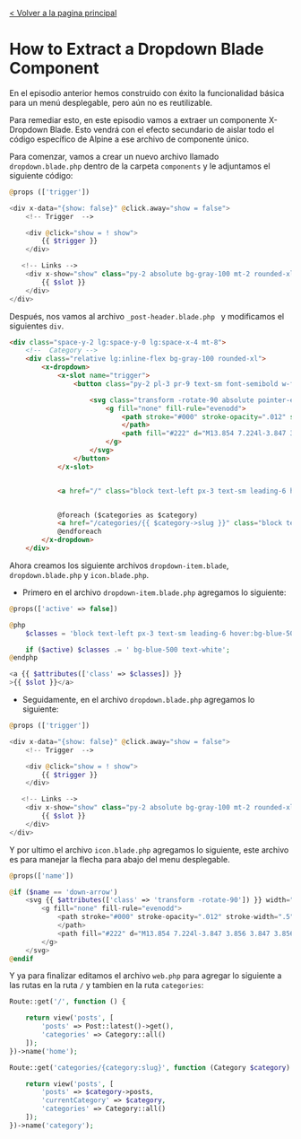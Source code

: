 [< Volver a la pagina principal](/docs/readme.md)

# How to Extract a Dropdown Blade Component

En el episodio anterior hemos construido con éxito la funcionalidad básica para un menú desplegable, pero aún no es reutilizable. 

Para remediar esto, en este episodio vamos a extraer un componente X-Dropdown Blade. Esto vendrá con el efecto secundario de aislar todo el código específico de Alpine a ese archivo de componente único.

Para comenzar, vamos a crear un nuevo archivo llamado `dropdown.blade.php` dentro de la carpeta `components` y le adjuntamos el siguiente código:

```php
@props (['trigger'])

<div x-data="{show: false}" @click.away="show = false">
    <!-- Trigger  -->

    <div @click="show = ! show">
        {{ $trigger }}
    </div>

   <!-- Links -->
    <div x-show="show" class="py-2 absolute bg-gray-100 mt-2 rounded-xl w-full z-50" style="display: none">
        {{ $slot }}
    </div>
</div>
```

Después, nos vamos al archivo `_post-header.blade.php ` y modificamos el siguientes `div`.

```html
<div class="space-y-2 lg:space-y-0 lg:space-x-4 mt-8">
    <!--  Category -->
    <div class="relative lg:inline-flex bg-gray-100 rounded-xl">
        <x-dropdown>
            <x-slot name="trigger">
                <button class="py-2 pl-3 pr-9 text-sm font-semibold w-full lg:w-32 text-left flex lg:inline-flex">{{ isset($currentCategory) ? ucwords($currentCategory->name) :'Categories' }}

                    <svg class="transform -rotate-90 absolute pointer-events-none" style="right: 12px;" width="22" height="22" viewBox="0 0 22 22">
                        <g fill="none" fill-rule="evenodd">
                            <path stroke="#000" stroke-opacity=".012" stroke-width=".5" d="M21 1v20.16H.84V1z">
                            </path>
                            <path fill="#222" d="M13.854 7.224l-3.847 3.856 3.847 3.856-1.184 1.184-5.04-5.04 5.04-5.04z"></path>
                        </g>
                    </svg>
                </button>
            </x-slot>


            <a href="/" class="block text-left px-3 text-sm leading-6 hover:bg-blue-500 focus:bg-blue-500 hover:text-white focus:text-white">All</a>


            @foreach ($categories as $category)
            <a href="/categories/{{ $category->slug }}" class="block text-left px-3 text-sm leading-6 hover:bg-blue-500 focus:bg-blue-500 hover:text-white focus:text-white {{ isset($currentCategory) && $currentCategory->is($category) ? 'bg-blue-500 text-white' : ''}}">{{ ucwords( $category->name )}}</a>
            @endforeach
        </x-dropdown>
    </div>
```

Ahora creamos los siguiente archivos `dropdown-item.blade`, `dropdown.blade.php` y `icon.blade.php`.

* Primero en el archivo `dropdown-item.blade.php` agregamos lo siguiente:

```php
@props(['active' => false])

@php
    $classes = 'block text-left px-3 text-sm leading-6 hover:bg-blue-500 focus:bg-blue-500 hover:text-white focus:text-white';

    if ($active) $classes .= ' bg-blue-500 text-white';
@endphp

<a {{ $attributes(['class' => $classes]) }}
>{{ $slot }}</a>
```

* Seguidamente, en el archivo `dropdown.blade.php` agregamos lo siguiente:

```php
@props (['trigger'])

<div x-data="{show: false}" @click.away="show = false">
    <!-- Trigger  -->

    <div @click="show = ! show">
        {{ $trigger }}
    </div>

   <!-- Links -->
    <div x-show="show" class="py-2 absolute bg-gray-100 mt-2 rounded-xl w-full z-50" style="display: none">
        {{ $slot }}
    </div>
</div>
```

Y por ultimo el archivo `icon.blade.php` agregamos lo siguiente, este archivo es para manejar la flecha para abajo del menu desplegable.

```php
@props(['name'])

@if ($name == 'down-arrow')
    <svg {{ $attributes(['class' => 'transform -rotate-90']) }} width="22" height="22" viewBox="0 0 22 22">
        <g fill="none" fill-rule="evenodd">
            <path stroke="#000" stroke-opacity=".012" stroke-width=".5" d="M21 1v20.16H.84V1z">
            </path>
            <path fill="#222" d="M13.854 7.224l-3.847 3.856 3.847 3.856-1.184 1.184-5.04-5.04 5.04-5.04z"></path>
        </g>
    </svg>
@endif
```

Y ya para finalizar editamos el archivo `web.php` para agregar lo siguiente a las rutas en la ruta `/` y tambien en la ruta `categories`:

```php
Route::get('/', function () {

    return view('posts', [
        'posts' => Post::latest()->get(),
        'categories' => Category::all()
    ]);
})->name('home');
```

```php
Route::get('categories/{category:slug}', function (Category $category) {

    return view('posts', [
        'posts' => $category->posts,
        'currentCategory' => $category,
        'categories' => Category::all()
    ]);
})->name('category');
```